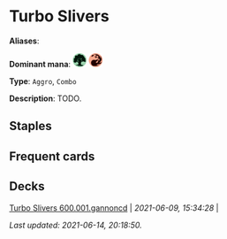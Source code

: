 # Turbo Slivers

**Aliases**: 

**Dominant mana**: <img src="../resources/images/mana/G.png" width="25"/> <img src="../resources/images/mana/R.png" width="25"/>

**Type**: `Aggro`, `Combo`

**Description**: TODO.

## **Staples**



## **Frequent cards**



## **Decks**

[Turbo Slivers 600.001.gannoncd](https://deckstats.net/decks/181430/2102506-turbo-slivers-600-001-gannoncd) | *2021-06-09, 15:34:28* |   


*Last updated: 2021-06-14, 20:18:50.*
